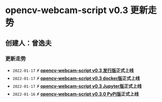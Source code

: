 # opencv-webcam-script v0.3 更新走势

## 创建人：曾逸夫



### 更新走势

- `2022-01-17` **:zap: [opencv-webcam-script v0.3 发行版](https://gitee.com/CV_Lab/opencv_webcam/releases/v0.3)正式上线**
- `2022-01-17` **:zap: [opencv-webcam-script v0.3 docker版](https://hub.docker.com/r/zengdockerdocker/opencv-webcam-script)正式上线**
- `2022-01-17` **:zap: [opencv-webcam-script v0.3 Jupyter版](https://gitee.com/CV_Lab/opencv_webcam/blob/master/tutorial.ipynb)正式上线**
- `2022-01-16` **:zap: [opencv-webcam-script v0.3.0 PyPI版](https://gitee.com/CV_Lab/opencv_webcam/blob/master/tutorial/ows_jupyter.ipynb)正式上线**